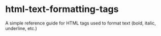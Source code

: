 # html-text-formatting-tags
A simple reference guide for HTML tags used to format text (bold, italic, underline, etc.)
